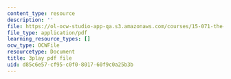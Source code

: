 ```yaml
---
content_type: resource
description: ''
file: https://ol-ocw-studio-app-qa.s3.amazonaws.com/courses/15-071-the-analytics-edge-spring-2017/d85c6e57cf95c0f0801760f9c0a25b3b_NZbQZVMDeEc.pdf
file_type: application/pdf
learning_resource_types: []
ocw_type: OCWFile
resourcetype: Document
title: 3play pdf file
uid: d85c6e57-cf95-c0f0-8017-60f9c0a25b3b
---
```

